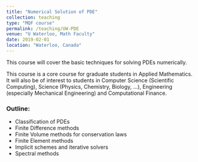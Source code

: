 ```yaml
---
title: "Numerical Solution of PDE"
collection: teaching
type: "MQF course"
permalink: /teaching/UW-PDE
venue: "U Waterloo, Math Faculty"
date: 2019-02-01
location: "Waterloo, Canada"
---
```


This course will cover the basic techniques for solving PDEs numerically.

This course is a core course for graduate students in Applied Mathematics. It will also be of interest to students in Computer Science (Scientific Computing), Science (Physics, Chemistry, Biology, ...), Engineering (especially Mechanical Engineering) and Computational Finance.

### Outline:
- Classification of PDEs
- Finite Difference methods
- Finite Volume methods for conservation laws
- Finite Element methods
- Implicit schemes and iterative solvers
- Spectral methods
